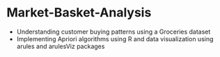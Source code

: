 # Market-Basket-Analysis

- Understanding customer buying patterns using a Groceries dataset
- Implementing Apriori algorithms using R and data visualization using arules and arulesViz packages
